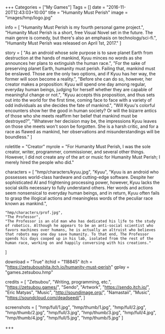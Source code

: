 +++
Categories = ["My Games"]
Tags = []
date = "2016-11-20T12:43:03+10:00"
title = "Humanity Must Perish"
image = "images/hmp/logo.jpg"

info = [
	"Humanity Must Perish is my fourth personal game project.",
	"Humanity Must Perish is a short, free Visual Novel set in the future. The main genre is comedy, but there's also an emphasis on technology/sci-fi.",
	"Humanity Must Perish was released on April 1st, 2017."
]

story = [
	"​As an android whose sole purpose is to save planet Earth from destruction at the hands of mankind, Kyuu minces no words as she announces her plans to extinguish the human race.",
	"For the sake of preserving planet Earth, humanity must perish. Failing that, mankind must be enslaved. Those are the only two options, and if Kyuu has her way, the former will soon become a reality.",
	"Before she can do so, however, her creator makes a proposition: Kyuu will spend one day among regular, everyday human beings, judging for herself whether they are capable of meaningful change or not.",
	"Kyuu accepts this proposition, and thus sets out into the world for the first time, coming face to face with a variety of odd individuals as she decides the fate of mankind.",
	"Will Kyuu's colorful encounters show her the good in human society? Or will the bizarre antics of those who she meets reaffirm her belief that mankind must be destroyed?",
	"Whatever her decision may be, the impressions Kyuu leaves on those she meets won't soon be forgotten. She is a harsh critic, and for a race as flawed as mankind, her observations and misunderstandings will be boundless."
]

roletitle = "Creator"
myrole = "For Humanity Must Perish, I was the sole creator, writer, programmer, commissioner, and several other things. However, I did not create any of the art or music for Humanity Must Perish; I merely hired the people who did."

characters = [
	"hmp/characters/kyuu.jpg",
	"Kyuu",
	"Kyuu is an android who possesses world-class hardware and cutting-edge software. Despite her sophisticated AI and frightening processing power, however, Kyuu lacks the social skills necessary to fully understand others. Her words and actions seem nonsensical to everyday human beings, and in return, Kyuu often fails to grasp the illogical actions and meaningless words of the peculiar race known as mankind.",

	"hmp/characters/prof.jpg",
	"The Professor",
	"The Professor is an old man who has dedicated his life to the study of robotics. Although he appears to be an anti-social scientist who favors machines over humans, he is actually an altruist who believes that robots may one day save humanity. To that end, The Professor spends his days cooped up in his lab, isolated from the rest of the human race, working on and happily conversing with his creations."
]

download = "True"
itchid = "118845"
itch = "https://zetsuboushita.itch.io/humanity-must-perish"
gplay = "games.zetsubou.hmp"

credits = [
	"Zetsubou", "Writing, programming, etc.", "https://zetsubou.games/",
	"Sendo", "Artwork", "https://sendo.itch.io/",
	"Eric Matyas", "Music", "http://soundimage.org/",
	"Namastaii", "Music", "https://soundcloud.com/deadseed/",
]

screenshots = [
	"hmp/full/1.jpg", "hmp/thumb/1.jpg",
	"hmp/full/2.jpg", "hmp/thumb/2.jpg",
	"hmp/full/3.jpg", "hmp/thumb/3.jpg",
	"hmp/full/4.jpg", "hmp/thumb/4.jpg",
	"hmp/full/5.jpg", "hmp/thumb/5.jpg"
]

+++
